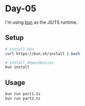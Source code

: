# Day-05

I'm using [bun](https://bun.sh/) as the JS/TS runtime.

## Setup

```sh
# install bun
curl https://bun.sh/install | bash

# install dependencies
bun install
```

## Usage

```sh
bun run part1.ts
bun run part2.ts
```
